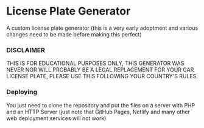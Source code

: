 # License Plate Generator
A custom license plate generator (this is a very early adoptment and various changes need to be made before making this perfect)
### DISCLAIMER
THIS IS FOR EDUCATIONAL PURPOSES ONLY, THIS GENERATOR WAS NEVER NOR WILL PROBABLY BE A LEGAL REPLACEMENT FOR YOUR CAR LICENSE PLATE, PLEASE USE THIS FOLLOWING YOUR COUNTRY'S RULES.

### Deploying
You just need to clone the repository and put the files on a server with PHP and an HTTP Server (just note that GitHub Pages, Netlify and many other web deployment services will not work)
